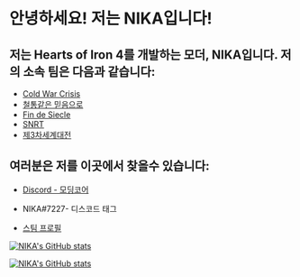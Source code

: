# 안녕하세요! 저는 NIKA입니다!

## 저는 Hearts of Iron 4를 개발하는 모더, NIKA입니다. 저의 소속 팀은 다음과 같습니다:

* [Cold War Crisis](https://github.com/orgs/Cold-War-Crisis/dashboard)
* [철통같은 믿음으로](https://github.com/orgs/Faith-in-Steel/dashboard)
* [Fin de Siecle](https://github.com/orgs/Fin-de-Siecle/dashboard)
* [SNRT](https://github.com/orgs/Schneitrassvet/dashboard)
* [제3차세계대전](https://github.com/orgs/World-War-III/dashboard)

## 여러분은 저를 이곳에서 찾을수 있습니다:
 
* [Discord - 모딩코어](https://discord.gg/dy9Ezcs)

* NIKA#7227- 디스코드 태그

* [스팀 프로필](https://steamcommunity.com/id/qwqwqw82115/)

[![NIKA's GitHub stats](https://github-readme-stats.vercel.app/api?username=gyhs&theme=radical&show_icons=true)](https://github.com/anuraghazra/github-readme-stats)

[![NIKA's GitHub stats](https://github-readme-stats.vercel.app/api/top-langs/?username=gyhs&theme=radical&layout=compact)](https://github.com/anuraghazra/github-readme-stats)
